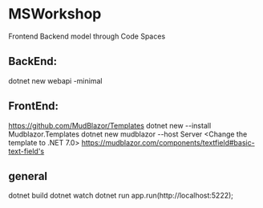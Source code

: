# MSWorkshop
Frontend Backend model through Code Spaces


BackEnd:
--------
dotnet new webapi -minimal


FrontEnd:
---------
https://github.com/MudBlazor/Templates
dotnet new --install Mudblazor.Templates
dotnet new mudblazor --host Server 
<Change the template to .NET 7.0>
https://mudblazor.com/components/textfield#basic-text-field's

general
-------
dotnet build
dotnet watch
dotnet run
app.run(http://localhost:5222);

